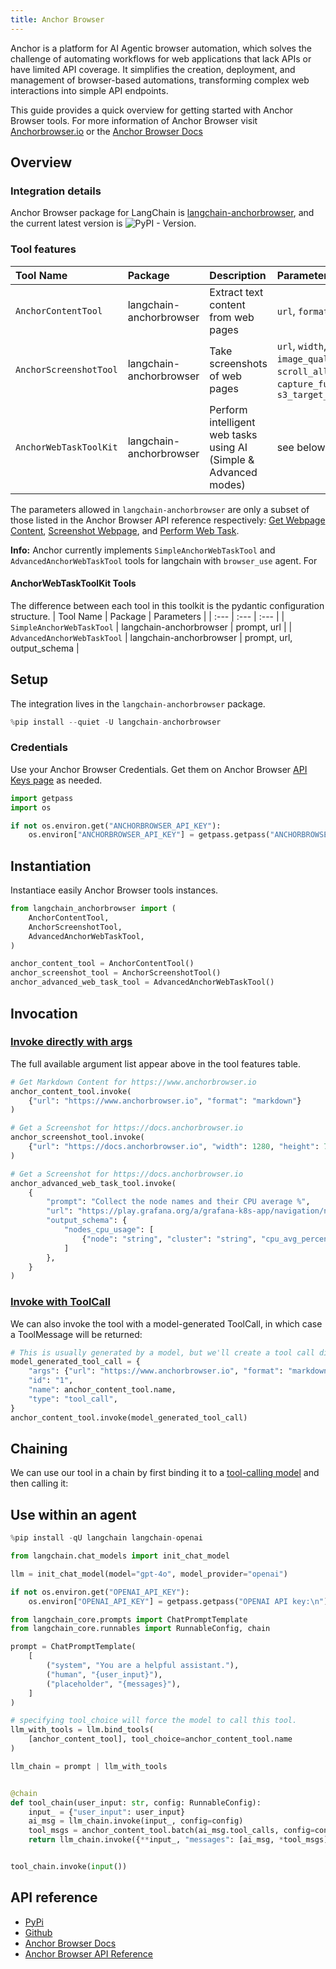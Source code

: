 ```yaml
---
title: Anchor Browser
---
```


Anchor is a platform for AI Agentic browser automation, which solves the challenge of automating workflows for web applications that lack APIs or have limited API coverage. It simplifies the creation, deployment, and management of browser-based automations, transforming complex web interactions into simple API endpoints.

This guide provides a quick overview for getting started with Anchor Browser tools. For more information of Anchor Browser visit [Anchorbrowser.io](https://anchorbrowser.io?utm=langchain) or the [Anchor Browser Docs](https://docs.anchorbrowser.io?utm=langchain)

## Overview

### Integration details

Anchor Browser package for LangChain is [langchain-anchorbrowser](https://pypi.org/project/langchain-anchorbrowser), and the current latest version is ![PyPI - Version](https://img.shields.io/pypi/v/langchain-anchorbrowser?style=flat-square&label=%20).


### Tool features
| Tool Name | Package | Description | Parameters |
| :--- | :--- | :--- | :---|
| `AnchorContentTool` | langchain-anchorbrowser | Extract text content from web pages | `url`, `format` |
| `AnchorScreenshotTool` | langchain-anchorbrowser | Take screenshots of web pages | `url`, `width`, `height`, `image_quality`, `wait`, `scroll_all_content`, `capture_full_height`, `s3_target_address` |
| `AnchorWebTaskToolKit` | langchain-anchorbrowser | Perform intelligent web tasks using AI (Simple & Advanced modes) | see below |

The parameters allowed in `langchain-anchorbrowser` are only a subset of those listed in the Anchor Browser API reference respectively: [Get Webpage Content](https://docs.anchorbrowser.io/sdk-reference/tools/get-webpage-content?utm=langchain), [Screenshot Webpage](https://docs.anchorbrowser.io/sdk-reference/tools/screenshot-webpage?utm=langchain), and [Perform Web Task](https://docs.anchorbrowser.io/sdk-reference/ai-tools/perform-web-task?utm=langchain).

**Info:** Anchor currently implements `SimpleAnchorWebTaskTool` and `AdvancedAnchorWebTaskTool` tools for langchain with `browser_use` agent. For

#### AnchorWebTaskToolKit Tools

The difference between each tool in this toolkit is the pydantic configuration structure.
| Tool Name | Package | Parameters |
| :--- | :--- | :--- |
| `SimpleAnchorWebTaskTool` | langchain-anchorbrowser | prompt, url |
| `AdvancedAnchorWebTaskTool` | langchain-anchorbrowser | prompt, url, output_schema |

## Setup

The integration lives in the `langchain-anchorbrowser` package.


```python
%pip install --quiet -U langchain-anchorbrowser
```

### Credentials

Use your Anchor Browser Credentials. Get them on Anchor Browser [API Keys page](https://app.anchorbrowser.io/api-keys?utm=langchain) as needed.


```python
import getpass
import os

if not os.environ.get("ANCHORBROWSER_API_KEY"):
    os.environ["ANCHORBROWSER_API_KEY"] = getpass.getpass("ANCHORBROWSER API key:\n")
```

## Instantiation

Instantiace easily Anchor Browser tools instances.


```python
from langchain_anchorbrowser import (
    AnchorContentTool,
    AnchorScreenshotTool,
    AdvancedAnchorWebTaskTool,
)

anchor_content_tool = AnchorContentTool()
anchor_screenshot_tool = AnchorScreenshotTool()
anchor_advanced_web_task_tool = AdvancedAnchorWebTaskTool()
```

## Invocation

### [Invoke directly with args](/oss/concepts/tools/#use-the-tool-directly)

The full available argument list appear above in the tool features table.


```python
# Get Markdown Content for https://www.anchorbrowser.io
anchor_content_tool.invoke(
    {"url": "https://www.anchorbrowser.io", "format": "markdown"}
)

# Get a Screenshot for https://docs.anchorbrowser.io
anchor_screenshot_tool.invoke(
    {"url": "https://docs.anchorbrowser.io", "width": 1280, "height": 720}
)

# Get a Screenshot for https://docs.anchorbrowser.io
anchor_advanced_web_task_tool.invoke(
    {
        "prompt": "Collect the node names and their CPU average %",
        "url": "https://play.grafana.org/a/grafana-k8s-app/navigation/nodes?from=now-1h&to=now&refresh=1m",
        "output_schema": {
            "nodes_cpu_usage": [
                {"node": "string", "cluster": "string", "cpu_avg_percentage": "number"}
            ]
        },
    }
)
```

### [Invoke with ToolCall](/oss/concepts/tool_calling/#tool-execution)

We can also invoke the tool with a model-generated ToolCall, in which case a ToolMessage will be returned:


```python
# This is usually generated by a model, but we'll create a tool call directly for demo purposes.
model_generated_tool_call = {
    "args": {"url": "https://www.anchorbrowser.io", "format": "markdown"},
    "id": "1",
    "name": anchor_content_tool.name,
    "type": "tool_call",
}
anchor_content_tool.invoke(model_generated_tool_call)
```

## Chaining

We can use our tool in a chain by first binding it to a [tool-calling model](/oss/how-to/tool_calling/) and then calling it:
## Use within an agent


```python
%pip install -qU langchain langchain-openai
```


```python
from langchain.chat_models import init_chat_model

llm = init_chat_model(model="gpt-4o", model_provider="openai")
```


```python
if not os.environ.get("OPENAI_API_KEY"):
    os.environ["OPENAI_API_KEY"] = getpass.getpass("OPENAI API key:\n")
```


```python
from langchain_core.prompts import ChatPromptTemplate
from langchain_core.runnables import RunnableConfig, chain

prompt = ChatPromptTemplate(
    [
        ("system", "You are a helpful assistant."),
        ("human", "{user_input}"),
        ("placeholder", "{messages}"),
    ]
)

# specifying tool_choice will force the model to call this tool.
llm_with_tools = llm.bind_tools(
    [anchor_content_tool], tool_choice=anchor_content_tool.name
)

llm_chain = prompt | llm_with_tools


@chain
def tool_chain(user_input: str, config: RunnableConfig):
    input_ = {"user_input": user_input}
    ai_msg = llm_chain.invoke(input_, config=config)
    tool_msgs = anchor_content_tool.batch(ai_msg.tool_calls, config=config)
    return llm_chain.invoke({**input_, "messages": [ai_msg, *tool_msgs]}, config=config)


tool_chain.invoke(input())
```

## API reference

 - [PyPi](https://pypi.org/project/langchain-anchorbrowser)
 - [Github](https://github.com/anchorbrowser/langchain-anchorbrowser)
 - [Anchor Browser Docs](https://docs.anchorbrowser.io/introduction?utm=langchain)
 - [Anchor Browser API Reference](https://docs.anchorbrowser.io/api-reference/ai-tools/perform-web-task?utm=langchain)
